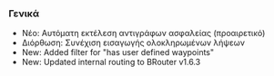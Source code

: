 ### Γενικά
- Νέο: Αυτόματη εκτέλεση αντιγράφων ασφαλείας (προαιρετικό)
- Διόρθωση: Συνέχιση εισαγωγής ολοκληρωμένων λήψεων
- New: Added filter for "has user defined waypoints"
- New: Updated internal routing to BRouter v1.6.3

